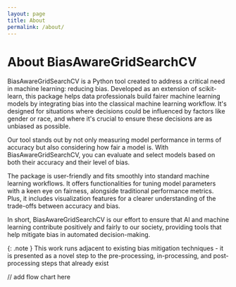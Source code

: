 ```yaml
---
layout: page
title: About
permalink: /about/
---
```

# About BiasAwareGridSearchCV

BiasAwareGridSearchCV is a Python tool created to address a critical need in machine learning: reducing bias. Developed as an extension of scikit-learn, this package helps data professionals build fairer machine learning models by integrating bias into the classical machine learning workflow. It's designed for situations where decisions could be influenced by factors like gender or race, and where it's crucial to ensure these decisions are as unbiased as possible.

Our tool stands out by not only measuring model performance in terms of accuracy but also considering how fair a model is. With BiasAwareGridSearchCV, you can evaluate and select models based on both their accuracy and their level of bias.

The package is user-friendly and fits smoothly into standard machine learning workflows. It offers functionalities for tuning model parameters with a keen eye on fairness, alongside traditional performance metrics. Plus, it includes visualization features for a clearer understanding of the trade-offs between accuracy and bias.

In short, BiasAwareGridSearchCV is our effort to ensure that AI and machine learning contribute positively and fairly to our society, providing tools that help mitigate bias in automated decision-making.

{: .note } This work runs adjacent to existing bias mitigation techniques - it is presented as a novel step to the pre-processing, in-processing, and post-processing steps that already exist

// add flow chart here